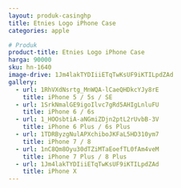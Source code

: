 ```yaml
---
layout: produk-casinghp
title: Etnies Logo iPhone Case
categories: apple

# Produk
product-title: Etnies Logo iPhone Case
harga: 90000
sku: hn-1640
image-drive: 1Jm4lakTYDIiiETqTwKsUF9iKTILpdZAd
gallery:
  - url: 1RhVXdNsrtg_MnWQA-lCaeQHDkcYJy8rE
    title: iPhone 5 / 5s / SE
  - url: 1SrkNmalGE9igoIlvc7gRd5AHIgLnluFU
    title: iPhone 6 / 6s
  - url: 1_HOOsbtiA-aNGmiZDjn2ptL2rUvbB-3V
    title: iPhone 6 Plus / 6s Plus
  - url: 1TDRByzgNulAPXchiboJKFaL5HD310ym7
    title: iPhone 7 / 8
  - url: 1nC8Qm8Oyu30dTZiMTaEoefTL0fAm4veM
    title: iPhone 7 Plus / 8 Plus
  - url: 1Jm4lakTYDIiiETqTwKsUF9iKTILpdZAd
    title: iPhone X
---
```

